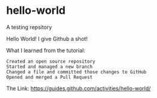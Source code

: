 # hello-world
A testing repsitory

Hello World! 
I give Github a shot!

What I learned from the tutorial:

    Created an open source repository
    Started and managed a new branch
    Changed a file and committed those changes to GitHub
    Opened and merged a Pull Request
 The Link: https://guides.github.com/activities/hello-world/
 

